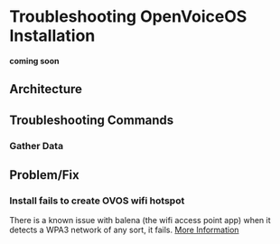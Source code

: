 # Troubleshooting OpenVoiceOS Installation
**coming soon**

## Architecture

## Troubleshooting Commands

### Gather Data

## Problem/Fix
### Install fails to create OVOS wifi hotspot
There is a known issue with balena (the wifi access point app) when it detects a WPA3 network of any sort, it fails.
[More Information](https://github.com/balena-os/wifi-connect/issues/416)
